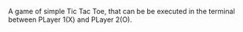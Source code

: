 A game of simple Tic Tac Toe, that can be be executed in the terminal between PLayer 1(X) and PLayer 2(O).

